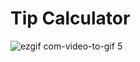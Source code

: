 # Tip Calculator

![ezgif com-video-to-gif 5](https://user-images.githubusercontent.com/29646098/45985384-d9c43f80-c01a-11e8-9010-9cacd75d03c2.gif)
